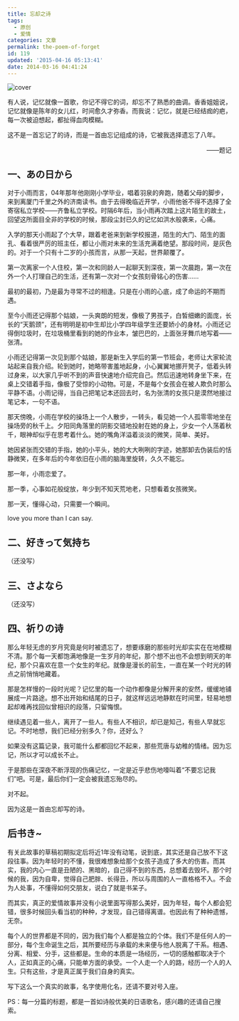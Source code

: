```yaml
---
title: 忘却之诗
tags:
  - 原创
  - 爱情
categories: 文章
permalink: the-poem-of-forget
id: 119
updated: '2015-04-16 05:13:41'
date: 2014-03-16 04:41:24
---
```


![cover](https://cat.yufan.me/cats/20140209153355.jpg)

有人说，记忆就像一首歌，你记不得它的词，却忘不了熟悉的曲调。香香姐姐说，记忆就像是陈年的女儿红，时间愈久才弥香。而我说：记忆，就是已经结痂的疤，每一次被迫想起，都扯得血肉模糊。
  
这不是一首忘记了的诗，而是一首由忘记组成的诗，它被我选择遗忘了八年。

<p style="text-align: right;">——题记</p>

<!--more-->

## 一、あの日から

对于小雨而言，04年那年他刚刚小学毕业，唱着羽泉的奔跑，随着父母的脚步，来到离厦门千里之外的济南读书。由于去得晚临近开学，小雨他爸不得不选择了全寄宿私立学校——齐鲁私立学校。时隔6年后，当小雨再次踏上这片陌生的故土，回望这所面目全非的学校的时候，那段尘封已久的记忆如洪水般袭来，心痛。
  
入学的那天小雨起了个大早，跟着老爸来到新学校报道，陌生的大门、陌生的面孔、看着很严厉的班主任，都让小雨对未来的生活充满着绝望。那段时间，是灰色的。对于一个只有十二岁的小孩而言，从那一天起，世界颠覆了。

第一次离家一个人住校，第一次和同龄人一起聊天到深夜，第一次晨跑，第一次在外一个人打理自己的生活，还有第一次对一个女孩刻骨铭心的伤害……

最初的最初，乃是最为寻常不过的相逢。只是在小雨的心底，成了命运的不期而遇。
  
至今小雨还记得那个姑娘，一头爽朗的短发，像极了男孩子，白皙细嫩的面庞，长长的“天鹅颈”，还有明明是初中生却比小学四年级学生还要娇小的身材。小雨还记得倒垃圾时，在垃圾桶里看到的她的作业本，皱巴巴的，上面张牙舞爪地写着——张清。
  
小雨还记得第一次见到那个姑娘，那是新生入学后的第一节班会，老师让大家轮流站起来自我介绍。轮到她时，她略带害羞地起身，小心翼翼地挪开凳子，低着头转过身来，以大家几乎听不到的声音快速地介绍完自己。然后迅速地转身坐下来，在桌上交错着手指，像极了受惊的小动物。可是，不是每个女孩会在被人欺负时那么平静不语。小雨记得，当自己把笔记本还回去时，名为张清的女孩只是漠然地接过笔记本，一句不语。
  
那天傍晚，小雨在学校的操场上一个人散步，一转头，看见她一个人孤零零地坐在操场旁的秋千上。夕阳同角落里的阴影交错地投射在她的身上，少女一个人荡着秋千，眼神却似乎在思考着什么。她的嘴角洋溢着淡淡的微笑，简单、美好。
  
她因紧张而交错的手指，她的小平头，她的大大咧咧的字迹，她那卸去伪装后的恬静微笑，在多年后的今年依旧在小雨的脑海里旋转，久久不能忘。
  
那一年，小雨恋爱了。
  
那一季，心事如花般绽放，年少到不知天荒地老，只想看着女孩微笑。
  
那一天，懂得心动，只需要一个瞬间。
  
love you more than I can say.

## 二、好きって気持ち

（还没写）

## 三、さよなら

（还没写）

## 四、祈りの诗

那么年轻无虑的岁月究竟是何时被遗忘了，想要琢磨的那些时光却实实在在地模糊不清。那个每一天都饱满地像是一生岁月的年纪，那个想不出也不会想到明天的年纪，那个只喜欢在意一个女生的年纪。就像是漫长的前生，一直在某一个时光的转点之前悄悄地藏着。
  
那是怎样慢的一段时光呢？记忆里的每一个动作都像是分解开来的安然，缓缓地铺展成一片路途。想不出开始和结尾的日子，就这样远远地静默在时间里，轻易地想起却难再找回似曾相识的段落，只留悔恨。
  
继续遇见着一些人，离开了一些人。有些人不相识，却已是知己，有些人早就忘记。不时地想，我们已经分别多久？你，还好么？
  
如果没有这篇记录，我可能什么都都回忆不起来，那些荒唐与幼稚的情绪。因为忘记，所以才可以成长不止。
  
于是那些在深夜不断浮现的伤痛记忆，一定是近乎悲伤地嚎叫着“不要忘记我们”吧。可是，最后你们一定会被我遗忘殆尽的。
  
对不起。

因为这是一首由忘却写的诗。

## 后书き~

有关此故事的草稿初期拟定后将近1年没有动笔，说到底，其实还是自己放不下这段往事。因为年轻时的不懂，我很难想象给那个女孩子造成了多大的伤害。而其实，我的内心一直是丑陋的、黑暗的，自己得不到的东西，总想着去毁坏。那个时候的我，因为自卑，觉得自己肥胖、长得丑，所以与周围的人一直格格不入。不会为人处事，不懂得如何交朋友，说白了就是书呆子。
  
而其实，真正的爱情故事并没有小说里面写得那么美好，因为年轻，每个人都会犯错，很多时候回头看当初的种种，才发现，自己错得离谱。也因此有了种种遗憾，无奈。
  
每个人的世界都是不同的，因为我们每个人都是独立的个体。我们不是任何人的一部分，每个生命诞生之后，其所要经历与承载的未来便与他人脱离了干系。相遇、分离、相爱、分手，这些都是。生命的本质是一场经历，一切的感触都取决于个人，正如真正的心痛，只能单方面的承受。一个人走一个人的路，经历一个人的人生。只有这些，才是真正属于我们自身的真实。
  
写下这么一个真实的故事，名字使用化名，还请不要对号入座。
  
PS：每一分篇的标题，都是一首如诗般优美的日语歌名，感兴趣的还请自己搜索。
